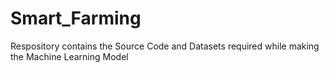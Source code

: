 # Smart_Farming
Respository contains the Source Code and Datasets required while making the Machine Learning Model
